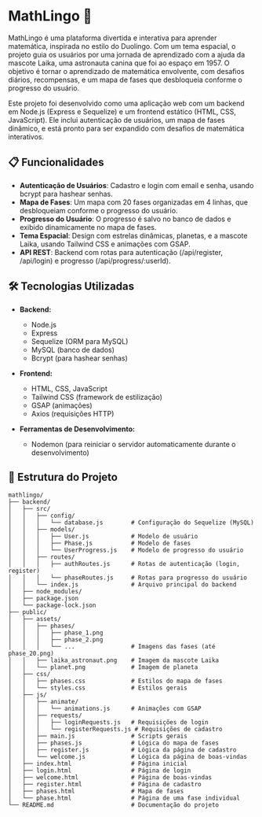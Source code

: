 # MathLingo 🚀

MathLingo é uma plataforma divertida e interativa para aprender matemática, inspirada no estilo do Duolingo. Com um tema espacial, o projeto guia os usuários por uma jornada de aprendizado com a ajuda da mascote Laika, uma astronauta canina que foi ao espaço em 1957. O objetivo é tornar o aprendizado de matemática envolvente, com desafios diários, recompensas, e um mapa de fases que desbloqueia conforme o progresso do usuário.

Este projeto foi desenvolvido como uma aplicação web com um backend em Node.js (Express e Sequelize) e um frontend estático (HTML, CSS, JavaScript). Ele inclui autenticação de usuários, um mapa de fases dinâmico, e está pronto para ser expandido com desafios de matemática interativos.

## 📋 Funcionalidades
- **Autenticação de Usuários**: Cadastro e login com email e senha, usando bcrypt para hashear senhas.
- **Mapa de Fases**: Um mapa com 20 fases organizadas em 4 linhas, que desbloqueiam conforme o progresso do usuário.
- **Progresso do Usuário**: O progresso é salvo no banco de dados e exibido dinamicamente no mapa de fases.
- **Tema Espacial**: Design com estrelas dinâmicas, planetas, e a mascote Laika, usando Tailwind CSS e animações com GSAP.
- **API REST**: Backend com rotas para autenticação (/api/register, /api/login) e progresso (/api/progress/:userId).

## 🛠️ Tecnologias Utilizadas
- **Backend:**
    - Node.js
    - Express
    - Sequelize (ORM para MySQL)
    - MySQL (banco de dados)
    - Bcrypt (para hashear senhas)
  
- **Frontend:**
    - HTML, CSS, JavaScript
    - Tailwind CSS (framework de estilização)
    - GSAP (animações)
    - Axios (requisições HTTP)
- **Ferramentas de Desenvolvimento:**
    - Nodemon (para reiniciar o servidor automaticamente durante o desenvolvimento)

## 📂 Estrutura do Projeto
```text
mathlingo/
├── backend/
│   ├── src/
│   │   ├── config/
│   │   │   └── database.js        # Configuração do Sequelize (MySQL)
│   │   ├── models/
│   │   │   ├── User.js            # Modelo de usuário
│   │   │   ├── Phase.js           # Modelo de fases
│   │   │   └── UserProgress.js    # Modelo de progresso do usuário
│   │   ├── routes/
│   │   │   ├── authRoutes.js      # Rotas de autenticação (login, register)
│   │   │   └── phaseRoutes.js     # Rotas para progresso do usuário
│   │   └── index.js               # Arquivo principal do backend
│   ├── node_modules/
│   ├── package.json
│   └── package-lock.json
├── public/
│   ├── assets/
│   │   ├── phases/
│   │   │   ├── phase_1.png
│   │   │   ├── phase_2.png
│   │   │   └── ...                # Imagens das fases (até phase_20.png)
│   │   ├── laika_astronaut.png    # Imagem da mascote Laika
│   │   └── planet.png             # Imagem de planeta
│   ├── css/
│   │   ├── phases.css             # Estilos do mapa de fases
│   │   └── styles.css             # Estilos gerais
│   ├── js/
│   │   ├── animate/
│   │   │   └── animations.js      # Animações com GSAP
│   │   ├── requests/
│   │   │   ├── loginRequests.js   # Requisições de login
│   │   │   └── registerRequests.js # Requisições de cadastro
│   │   ├── main.js                # Scripts gerais
│   │   ├── phases.js              # Lógica do mapa de fases
│   │   ├── register.js            # Lógica da página de cadastro
│   │   └── welcome.js             # Lógica da página de boas-vindas
│   ├── index.html                 # Página inicial
│   ├── login.html                 # Página de login
│   ├── welcome.html               # Página de boas-vindas
│   ├── register.html              # Página de cadastro
│   ├── phases.html                # Mapa de fases
│   └── phase.html                 # Página de uma fase individual
└── README.md                      # Documentação do projeto
```